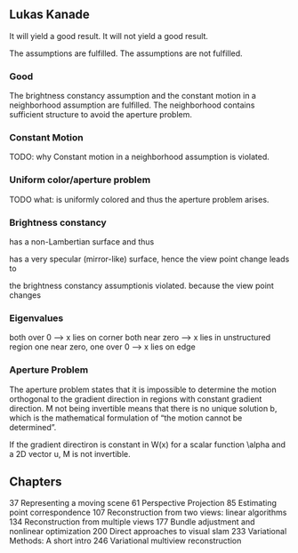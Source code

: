 ## Lukas Kanade

It will yield a good result.
It will not yield a good result.

The assumptions are fulfilled.
The assumptions are not fulfilled.



### Good
The brightness constancy assumption and the constant motion in a neighborhood assumption are fulfilled. The neighborhood contains sufficient structure to avoid the aperture problem.

### Constant Motion

TODO: why
Constant motion in a neighborhood assumption is violated.

### Uniform color/aperture problem
TODO what:
is uniformly colored and thus the aperture problem arises.

### Brightness constancy

has a non-Lambertian surface and thus

has a very specular (mirror-like) surface, hence the view point change leads to 

the brightness constancy assumptionis violated.  because the view point changes

### Eigenvalues
both over 0 --> x lies on corner
both near zero --> x lies in unstructured region
one near zero, one over 0 --> x lies on edge

### Aperture Problem

The aperture problem states that it is impossible to determine the motion orthogonal to
the gradient direction in regions with constant gradient direction. M not being invertible
means that there is no unique solution b, which is the mathematical formulation of “the motion cannot be determined”.

If the gradient directiron is constant in W(x) for a scalar function \alpha and a 2D vector u, M is not invertible. 



## Chapters

37	Representing a moving scene
61 Perspective Projection
85 Estimating point correspondence
107 Reconstruction from two views: linear algorithms
134 Reconstruction from multiple views
177 Bundle adjustment and nonlinear optimization
200 Direct approaches to visual slam
233 Variational Methods: A short intro
246 Variational multiview reconstruction